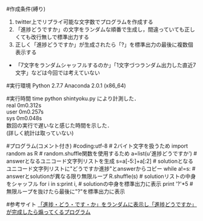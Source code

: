 #作成条件(縛り)
1. twitter上でリプライ可能な文字数でプログラムを作成する
2. 「進捗どうですか」の文字をランダムな順番で生成し，間違っていても正しくても改行無しで標準出力する
3. 正しく「進捗どうですか」が生成されたら「?」を標準出力の最後に複数個表示する

* 「7文字をランダムシャッフルするのか」「1文字づつランダム出力した直近7文字」などは今回では考えていない

#実行環境
Python 2.7.7 Anaconda 2.0.1 (x86_64)

#実行時間
time python shintyoku.py により計測した．  
real	0m0.312s  
user	0m0.257s  
sys	0m0.048s  
数回の実行で遅いなと感じた時間を示した．  
(詳しく統計は取っていない)

#プログラム(コメント付き)
    #coding:utf-8				#	2バイト文字を扱うため
    import random as R			#	random.shuffle関数を使用するため
    a=list(u'進捗どうですか')	#	answerとなるユニコード文字列リストを生成
    s=a[-5:]+a[:2]				#	solutionとなるユニコード文字列リストに"どうですか進捗"とanswerからコピー
    while a!=s:					#	answerとsolutionが異なる限り無限ループ
    	R.shuffle(s)			#	solutionリストの中身をシャッフル
    	for i in s:print i,		#	solutionの中身を標準出力に表示
    print '?'*5					#	無限ループを抜けたら最後に"?"を標準出力に表示

  
#参考サイト
[「進捗・どう・です・か」をランダムに表示し「進捗どうですか」が完成したら煽ってくるプログラム](http://elephnote.com/blog/archives/936 "「進捗・どう・です・か」をランダムに表示し「進捗どうですか」が完成したら煽ってくるプログラム")